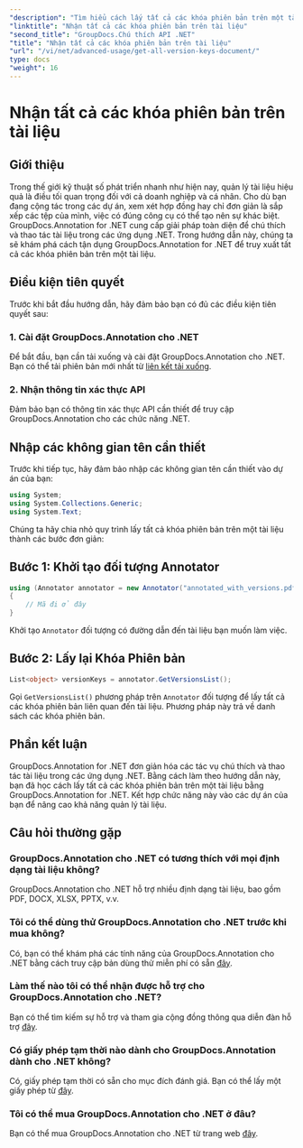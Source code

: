 ```yaml
---
"description": "Tìm hiểu cách lấy tất cả các khóa phiên bản trên một tài liệu bằng GroupDocs.Annotation cho .NET. Nâng cao khả năng quản lý tài liệu của bạn với giải pháp toàn diện này."
"linktitle": "Nhận tất cả các khóa phiên bản trên tài liệu"
"second_title": "GroupDocs.Chú thích API .NET"
"title": "Nhận tất cả các khóa phiên bản trên tài liệu"
"url": "/vi/net/advanced-usage/get-all-version-keys-document/"
type: docs
"weight": 16
---
```


# Nhận tất cả các khóa phiên bản trên tài liệu

## Giới thiệu
Trong thế giới kỹ thuật số phát triển nhanh như hiện nay, quản lý tài liệu hiệu quả là điều tối quan trọng đối với cả doanh nghiệp và cá nhân. Cho dù bạn đang cộng tác trong các dự án, xem xét hợp đồng hay chỉ đơn giản là sắp xếp các tệp của mình, việc có đúng công cụ có thể tạo nên sự khác biệt. GroupDocs.Annotation for .NET cung cấp giải pháp toàn diện để chú thích và thao tác tài liệu trong các ứng dụng .NET. Trong hướng dẫn này, chúng ta sẽ khám phá cách tận dụng GroupDocs.Annotation for .NET để truy xuất tất cả các khóa phiên bản trên một tài liệu.
## Điều kiện tiên quyết
Trước khi bắt đầu hướng dẫn, hãy đảm bảo bạn có đủ các điều kiện tiên quyết sau:
### 1. Cài đặt GroupDocs.Annotation cho .NET
Để bắt đầu, bạn cần tải xuống và cài đặt GroupDocs.Annotation cho .NET. Bạn có thể tải phiên bản mới nhất từ [liên kết tải xuống](https://releases.groupdocs.com/annotation/net/).
### 2. Nhận thông tin xác thực API
Đảm bảo bạn có thông tin xác thực API cần thiết để truy cập GroupDocs.Annotation cho các chức năng .NET.

## Nhập các không gian tên cần thiết
Trước khi tiếp tục, hãy đảm bảo nhập các không gian tên cần thiết vào dự án của bạn:
```csharp
using System;
using System.Collections.Generic;
using System.Text;
```

Chúng ta hãy chia nhỏ quy trình lấy tất cả khóa phiên bản trên một tài liệu thành các bước đơn giản:
## Bước 1: Khởi tạo đối tượng Annotator
```csharp
using (Annotator annotator = new Annotator("annotated_with_versions.pdf"))
{
    // Mã đi ở đây
}
```
Khởi tạo `Annotator` đối tượng có đường dẫn đến tài liệu bạn muốn làm việc.
## Bước 2: Lấy lại Khóa Phiên bản
```csharp
List<object> versionKeys = annotator.GetVersionsList();
```
Gọi `GetVersionsList()` phương pháp trên `Annotator` đối tượng để lấy tất cả các khóa phiên bản liên quan đến tài liệu. Phương pháp này trả về danh sách các khóa phiên bản.

## Phần kết luận
GroupDocs.Annotation for .NET đơn giản hóa các tác vụ chú thích và thao tác tài liệu trong các ứng dụng .NET. Bằng cách làm theo hướng dẫn này, bạn đã học cách lấy tất cả các khóa phiên bản trên một tài liệu bằng GroupDocs.Annotation for .NET. Kết hợp chức năng này vào các dự án của bạn để nâng cao khả năng quản lý tài liệu.
## Câu hỏi thường gặp
### GroupDocs.Annotation cho .NET có tương thích với mọi định dạng tài liệu không?
GroupDocs.Annotation cho .NET hỗ trợ nhiều định dạng tài liệu, bao gồm PDF, DOCX, XLSX, PPTX, v.v.
### Tôi có thể dùng thử GroupDocs.Annotation cho .NET trước khi mua không?
Có, bạn có thể khám phá các tính năng của GroupDocs.Annotation cho .NET bằng cách truy cập bản dùng thử miễn phí có sẵn [đây](https://releases.groupdocs.com/).
### Làm thế nào tôi có thể nhận được hỗ trợ cho GroupDocs.Annotation cho .NET?
Bạn có thể tìm kiếm sự hỗ trợ và tham gia cộng đồng thông qua diễn đàn hỗ trợ [đây](https://forum.groupdocs.com/c/annotation/10).
### Có giấy phép tạm thời nào dành cho GroupDocs.Annotation dành cho .NET không?
Có, giấy phép tạm thời có sẵn cho mục đích đánh giá. Bạn có thể lấy một giấy phép từ [đây](https://purchase.groupdocs.com/temporary-license/).
### Tôi có thể mua GroupDocs.Annotation cho .NET ở đâu?
Bạn có thể mua GroupDocs.Annotation cho .NET từ trang web [đây](https://purchase.groupdocs.com/buy).